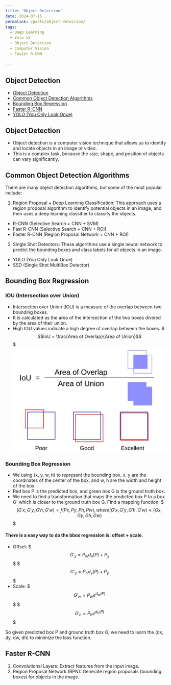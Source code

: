 ```yaml
---
title: 'Object Detection'
date: 2024-07-15
permalink: /posts/object-detection/
tags:
  - Deep Learning
  - Yolo v3
  - Object Detection
  - Computer Vision
  - Faster R-CNN

---
```


## Object Detection

- [Object Detection](#object-detection)
- [Common Object Detection Algorithms](#common-object-detection-algorithms)
- [Bounding Box Regression](#bounding-box-regression)
- [Faster R-CNN](#faster-r-cnn)
- [YOLO (You Only Look Once)](#yolo-you-only-look-once)

## Object Detection
* Object detection is a computer vision technique that allows us to identify and locate objects in an image or video.
* This is a complex task, because the size, shape, and position of objects can vary significantly.

## Common Object Detection Algorithms
There are many object detection algorithms, but some of the most popular include:
1. Region Proposal + Deep Learning Classification: This approach uses a region proposal algorithm to identify potential objects in an image, and then uses a deep learning classifier to classify the objects.
  * R-CNN (Selective Search + CNN + SVM)
  * Fast R-CNN (Selective Search + CNN + ROI)
  * Faster R-CNN (Region Proposal Network + CNN + ROI)
2. Single Shot Detectors: These algorithms use a single neural network to predict the bounding boxes and class labels for all objects in an image.
  * YOLO (You Only Look Once)
  * SSD (Single Shot MultiBox Detector)

## Bounding Box Regression

### IOU (Intersection over Union)
* Intersection over Union (IOU) is a measure of the overlap between two bounding boxes.
* It is calculated as the area of the intersection of the two boxes divided by the area of their union.
* High IOU values indicate a high degree of overlap between the boxes.
$$$IoU = \frac{Area of Overlap}{Area of Union}$$$
![IOU](/images/ob_dete/iou.png)

### Bounding Box Regression
* We using (x, y, w, h) to represent the bounding box. x, y are the coordinates of the center of the box, and w, h are the width and height of the box.
* Red box P is the predicted box, and green box G is the ground truth box.
* We need to find a transformation that maps the predicted box P to a box G' which is closer to the ground truth box G.
Find a mapping function: $$$(G'x, G'y, G'h, G'w) = f(Px, Py, Ph, Pw), where (G'x, G'y, G'h, G'w) \approx (Gx, Gy, Gh, Gw)$$$

#### There is a easy way to do the bbox regression is: offset + scale.
* Offset:
$$$G'_x = P_{w}d_x(P)+P_x$$$
$$$G'_y = P_{h}d_y(P)+P_y$$$
* Scale:
$$$G'_w = P_{w}e^{d_w(P)}$$$
$$$G'_h = P_{h}e^{d_h(P)}$$$

So given predicted box P and ground truth box G, we need to learn the (dx, dy, dw, dh) to minimize the loss function.

## Faster R-CNN
1. Convolutional Layers: Extract features from the input image.
2. Region Proposal Network (RPN): Generate region proposals (bounding boxes) for objects in the image.